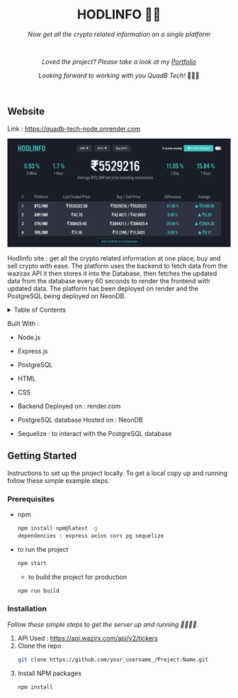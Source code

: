<h1 align="center">HODLINFO 🧮🚀
</h1>
<p align="center"><i>Now get all the crypto related information on a single platform</i></p>

<br>
<p align="center"><i>Loved the project? Please take a look at my <a href="https://bio.link/rudy45kc">Portfolio</a></i></p>
<p align="center"><i>Looking forward to working with you QuadB Tech!</i> 👨🏽‍💻 </p>
<br>

## Website

Link : https://quadb-tech-node.onrender.com

<a href="https://quadb-tech-node.onrender.com"><img src="https://raw.githubusercontent.com/Krishx17/License-Certifications/main/Laptop-viewport.png" /></a>

Hodlinfo site : get all the crypto related information at one place, buy and sell crypto with ease. The platform uses the backend to fetch data from the wazirax API it then stores it into the Database, then fetches the updated data from the database every 60 seconds to render the frontend with updated data. The platform has been deployed on render and the PostgreSQL being deployed on NeonDB. 

<!-- TABLE OF CONTENTS -->
<details>
  <summary>Table of Contents</summary>
  <ol>
    <li>
      <a href="#about-the-project">About The Project</a>
      <ul>
        <li><a href="#built-with">Built With</a></li>
      </ul>
    </li>
    <li>
      <a href="#getting-started">Getting Started</a>
      <ul>
        <li><a href="#prerequisites">Prerequisites</a></li>
        <li><a href="#installation">Installation</a></li>
      </ul>
    </li>
    <li><a href="#usage">Usage</a></li>
    <li><a href="#roadmap">Roadmap</a></li>>
  </ol>
</details>



Built With : 
* Node.js 
* Express.js
* PostgreSQL
* HTML
* CSS
* Backend Deployed on : render.com
* PostgreSQL database Hosted on : NeonDB
* Sequelize : to interact with the PostgreSQL database

  <!-- GETTING STARTED -->
## Getting Started

 Instructions to set up the project locally.
 To get a local copy up and running follow these simple example steps.

### Prerequisites

* npm
  ```sh
  npm install npm@latest -g
  dependencies : express axios cors pg sequelize
  ```
* to run the project
  ```sh
  npm start
  ```
  * to build the project for production
  ```sh
  npm run build
  ```
### Installation

_Follow these simple steps to get the server up and running 👾🧮🚀✅._

1. API Used : https://api.wazirx.com/api/v2/tickers
2. Clone the repo
   ```sh
   git clone https://github.com/your_username_/Project-Name.git
   ```
3. Install NPM packages
   ```sh
   npm install
   ```

